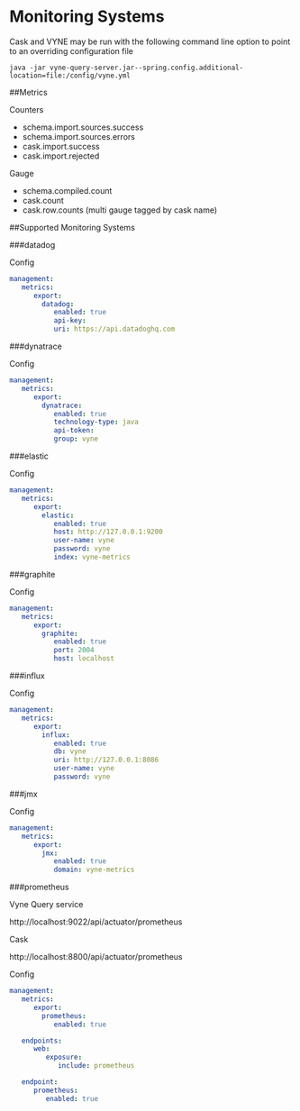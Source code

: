# Monitoring Systems

Cask and VYNE may be run with the following command line option to point to an overriding configuration file

```
java -jar vyne-query-server.jar--spring.config.additional-location=file:/config/vyne.yml
```

##Metrics

Counters

- schema.import.sources.success
- schema.import.sources.errors
- cask.import.success
- cask.import.rejected


Gauge 

- schema.compiled.count
- cask.count
- cask.row.counts (multi gauge tagged by cask name)

##Supported Monitoring Systems

###datadog

Config
```yaml
management:
   metrics:
      export:
        datadog:
           enabled: true
           api-key:
           uri: https://api.datadoghq.com
```

###dynatrace

Config
```yaml
management:
   metrics:
      export:
        dynatrace:
           enabled: true
           technology-type: java
           api-token:
           group: vyne
```

###elastic

Config
```yaml
management:
   metrics:
      export:
        elastic:
           enabled: true
           host: http://127.0.0.1:9200
           user-name: vyne
           password: vyne
           index: vyne-metrics
```

###graphite

Config
```yaml
management:
   metrics:
      export:
        graphite:
           enabled: true
           port: 2004
           host: localhost
```

###influx

Config
```yaml
management:
   metrics:
      export:
        influx:
           enabled: true
           db: vyne
           uri: http://127.0.0.1:8086
           user-name: vyne
           password: vyne
```

###jmx

Config
```yaml
management:
   metrics:
      export:
        jmx:
           enabled: true
           domain: vyne-metrics
```

###prometheus

Vyne Query service

http://localhost:9022/api/actuator/prometheus

Cask

http://localhost:8800/api/actuator/prometheus

Config
```yaml
management:
   metrics:
      export:
        prometheus:
           enabled: true

   endpoints:
      web:
         exposure:
            include: prometheus

   endpoint:
      prometheus:
         enabled: true
```



